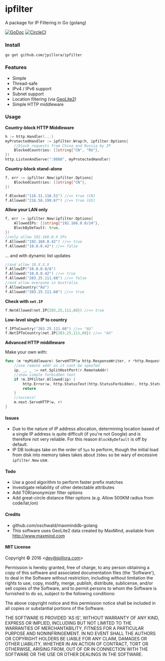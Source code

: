 # ipfilter

A package for IP Filtering in Go (golang)

[![GoDoc](https://godoc.org/github.com/jpillora/ipfilter?status.svg)](https://godoc.org/github.com/jpillora/ipfilter)  [![CircleCI](https://circleci.com/gh/jpillora/ipfilter.svg?style=shield)](https://circleci.com/gh/jpillora/ipfilter)

### Install

```
go get github.com/jpillora/ipfilter
```

### Features

* Simple
* Thread-safe
* IPv4 / IPv6 support
* Subnet support
* Location filtering (via [GeoLite2](https://dev.maxmind.com/geoip/geoip2/geolite2/))
* Simple HTTP middleware

### Usage

**Country-block HTTP Middleware**

```go
h := http.Handler(...)
myProtectedHandler := ipfilter.Wrap(h, ipfilter.Options{
    //block requests from China and Russia by IP
    BlockedCountries: []string{"CN", "RU"},
})
http.ListenAndServe(":8080", myProtectedHandler)
```

**Country-block stand-alone**

```go
f, err := ipfilter.New(ipfilter.Options{
    BlockedCountries: []string{"CN"},
})

f.Blocked("116.31.116.51") //=> true (CN)
f.Allowed("216.58.199.67") //=> true (US)
```

**Allow your LAN only**

```go
f, err := ipfilter.New(ipfilter.Options{
    AllowedIPs: []string{"192.168.0.0/24"},
    BlockByDefault: true,
})
//only allow 192.168.0.X IPs
f.Allowed("192.168.0.42") //=> true
f.Allowed("10.0.0.42") //=> false
```

... and with dynamic list updates

```go
//and allow 10.X.X.X
f.AllowIP("10.0.0.0/8")
f.Allowed("10.0.0.42") //=> true
f.Allowed("203.25.111.68") //=> false
//and allow everyone in Australia
f.AllowCountry("AU")
f.Allowed("203.25.111.68") //=> true
```

**Check with `net.IP`**

```go
f.NetAllowed(net.IP{203,25,111,68}) //=> true
```

**Low-level single IP to country**

```go
f.IPToCountry("203.25.111.68") //=> "AU"
f.NetIPToCountry(net.IP{203,25,111,68}) //=> "AU"
```

**Advanced HTTP middleware**

Make your own with:

```go
func (m *myMiddleware) ServeHTTP(w http.ResponseWriter, r *http.Request) {
	//use remote addr as it cant be spoofed
	ip, _, _ := net.SplitHostPort(r.RemoteAddr)
	//show simple forbidden text
	if !m.IPFilter.Allowed(ip) {
		http.Error(w, http.StatusText(http.StatusForbidden), http.StatusForbidden)
		return
	}
	//success!
	m.next.ServeHTTP(w, r)
}
```

#### Issues

* Due to the nature of IP address allocation, determining location based of a
  single IP address is quite difficult (if you're not Google) and is therefore
  not very reliable. For this reason `BlockByDefault` is off by default.
* IP DB lookups take on the order of `5µs` to perform, though the initial load from disk
  into memory takes takes about `350ms` so be wary of excessive `ipfilter.New` use.

#### Todo

* Use a good algorithm to perform faster prefix matches
* Investigate reliability of other detectable attributes
* Add TOR/anonymizer filter options
* Add great-circle distance filter options (e.g. Allow 500KM radius from code/lat,lon)

#### Credits

* github.com/oschwald/maxminddb-golang
* This software uses GeoLite2 data created by MaxMind, available from http://www.maxmind.com

#### MIT License

Copyright © 2016 &lt;dev@jpillora.com&gt;

Permission is hereby granted, free of charge, to any person obtaining
a copy of this software and associated documentation files (the
'Software'), to deal in the Software without restriction, including
without limitation the rights to use, copy, modify, merge, publish,
distribute, sublicense, and/or sell copies of the Software, and to
permit persons to whom the Software is furnished to do so, subject to
the following conditions:

The above copyright notice and this permission notice shall be
included in all copies or substantial portions of the Software.

THE SOFTWARE IS PROVIDED 'AS IS', WITHOUT WARRANTY OF ANY KIND,
EXPRESS OR IMPLIED, INCLUDING BUT NOT LIMITED TO THE WARRANTIES OF
MERCHANTABILITY, FITNESS FOR A PARTICULAR PURPOSE AND NONINFRINGEMENT.
IN NO EVENT SHALL THE AUTHORS OR COPYRIGHT HOLDERS BE LIABLE FOR ANY
CLAIM, DAMAGES OR OTHER LIABILITY, WHETHER IN AN ACTION OF CONTRACT,
TORT OR OTHERWISE, ARISING FROM, OUT OF OR IN CONNECTION WITH THE
SOFTWARE OR THE USE OR OTHER DEALINGS IN THE SOFTWARE.

